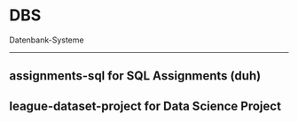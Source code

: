 # DBS
Datenbank-Systeme

---

## assignments-sql for SQL Assignments (duh)

## league-dataset-project for Data Science Project
